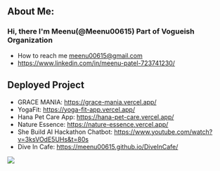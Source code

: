 ## About Me:
### Hi, there I'm Meenu(@Meenu00615) Part of Vogueish Organization
- How to reach me meenu00615@gmail.com
- https://www.linkedin.com/in/meenu-patel-723741230/
  
## Deployed Project
  - GRACE MANIA: https://grace-mania.vercel.app/
  - YogaFit: https://yoga-fit-app.vercel.app/
  - Hana Pet Care App: https://hana-pet-care.vercel.app/
  - Nature Essence: https://nature-essence.vercel.app/
  - She Build AI Hackathon Chatbot: https://www.youtube.com/watch?v=3ksVOdE5UHs&t=80s
  - Dive In Cafe: https://meenu00615.github.io/DiveInCafe/

![](https://komarev.com/ghpvc/?username=Meenu00615&abbreviated=true)
